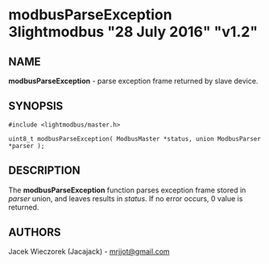 # modbusParseException 3lightmodbus "28 July 2016" "v1.2"

## NAME
**modbusParseException** - parse exception frame returned by slave device.

## SYNOPSIS
`#include <lightmodbus/master.h>`

`uint8_t modbusParseException( ModbusMaster *status, union ModbusParser *parser );`

## DESCRIPTION
The **modbusParseException** function parses exception frame stored in *parser* union, and leaves results in *status*.
If no error occurs, 0 value is returned.

## AUTHORS
Jacek Wieczorek (Jacajack) - mrjjot@gmail.com
